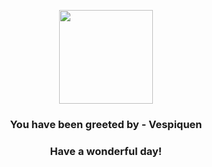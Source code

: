 <p align="center">
    <img src="https://raw.githubusercontent.com/PokeAPI/sprites/master/sprites/pokemon/416.png" width="150" height="150">
</p>
<h3 align="center">You have been greeted by - <b>Vespiquen</b></h3>
<h3 align="center">Have a wonderful day!</h3>

